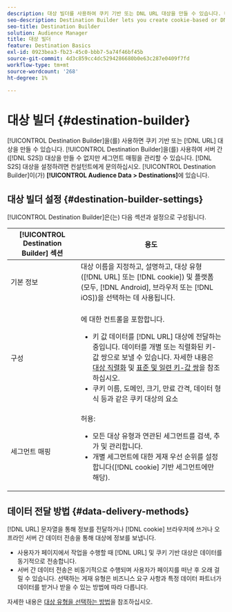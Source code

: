 ```yaml
---
description: 대상 빌더를 사용하여 쿠키 기반 또는 DNL URL 대상을 만들 수 있습니다. 대상 빌더를 사용하여 서버 간(S2S) 대상을 만들 수는 없지만 세그먼트 매핑을 관리할 수는 있습니다. S2S 대상을 설정하려면 컨설턴트에게 문의하십시오. 대상 빌더는 대상 데이터 > 대상에 있습니다.
seo-description: Destination Builder lets you create cookie-based or DNL URL destinations. You cannot create server-to-server (S2S) destinations with Destination Builder, but you can manage their segment mappings. Contact your consultant to set up a S2S destination. Destination Builder is located in Audience Data > Destinations.
seo-title: Destination Builder
solution: Audience Manager
title: 대상 빌더
feature: Destination Basics
exl-id: 0923bea3-fb23-45c0-bbb7-5a74f46bf45b
source-git-commit: 4d3c859cc4dc5294286680b0e63c287e0409f7fd
workflow-type: tm+mt
source-wordcount: '268'
ht-degree: 1%

---
```


# 대상 빌더 {#destination-builder}

[!UICONTROL Destination Builder]을(를) 사용하면 쿠키 기반 또는 [!DNL URL] 대상을 만들 수 있습니다. [!UICONTROL Destination Builder]을(를) 사용하여 서버 간([!DNL S2S]) 대상을 만들 수 없지만 세그먼트 매핑을 관리할 수 있습니다. [!DNL S2S] 대상을 설정하려면 컨설턴트에게 문의하십시오. [!UICONTROL Destination Builder]이(가) **[!UICONTROL Audience Data > Destinations]**&#x200B;에 있습니다.

## 대상 빌더 설정 {#destination-builder-settings}

<!-- destination-builder.xml -->

[!UICONTROL Destination Builder]은(는) 다음 섹션과 설정으로 구성됩니다.

| [!UICONTROL Destination Builder] 섹션 | 용도 |
|--- |--- |
| 기본 정보 | 대상 이름을 지정하고, 설명하고, 대상 유형([!DNL URL] 또는 [!DNL cookie]) 및 플랫폼(모두, [!DNL Android], 브라우저 또는 [!DNL iOS])을 선택하는 데 사용됩니다. |
| 구성 | <br/>에 대한 컨트롤을 포함합니다.<ul><li>키 값 데이터를 [!DNL URL] 대상에 전달하는 중입니다. 데이터를 개별 또는 직렬화된 키-값 쌍으로 보낼 수 있습니다. 자세한 내용은 [대상 직렬화](../../features/destinations/key-value-pairs.md#destination-serialized) 및 [표준 및 일련 키-값 쌍](../../features/destinations/key-value-pairs.md)을 참조하십시오. </li><li>쿠키 이름, 도메인, 크기, 만료 간격, 데이터 형식 등과 같은 쿠키 대상의 요소</li></ul> |
| 세그먼트 매핑 | 허용: <br/><ul><li>모든 대상 유형과 연관된 세그먼트를 검색, 추가 및 관리합니다. </li><li>개별 세그먼트에 대한 게재 우선 순위를 설정합니다([!DNL cookie] 기반 세그먼트에만 해당).</li></ul> |

## 데이터 전달 방법 {#data-delivery-methods}

[!DNL URL] 문자열을 통해 정보를 전달하거나 [!DNL cookie] 브라우저에 쓰거나 오프라인 서버 간 데이터 전송을 통해 대상에 정보를 보냅니다.

* 사용자가 페이지에서 작업을 수행할 때 [!DNL URL] 및 쿠키 기반 대상은 데이터를 동기적으로 전송합니다.
* 서버 간 데이터 전송은 비동기적으로 수행되며 사용자가 페이지를 떠난 후 오래 걸릴 수 있습니다. 선택하는 게재 유형은 비즈니스 요구 사항과 특정 데이터 파트너가 데이터를 받거나 받을 수 있는 방법에 따라 다릅니다.

자세한 내용은 [대상 유형을 선택하는 방법](../../features/destinations/destinations.md)을 참조하십시오.
